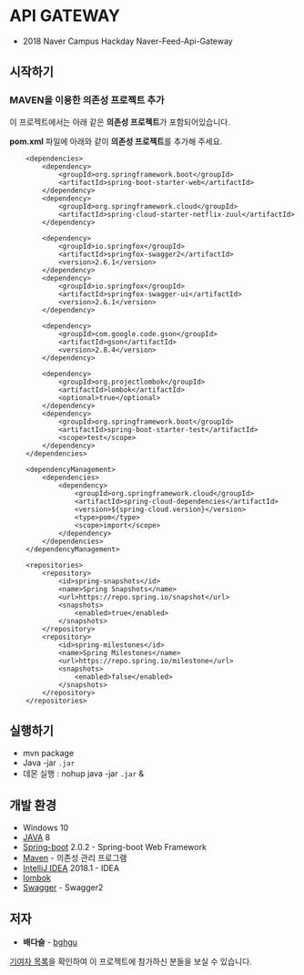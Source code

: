 # API GATEWAY

* 2018 Naver Campus Hackday Naver-Feed-Api-Gateway

## 시작하기

### MAVEN을 이용한 의존성 프로젝트 추가

이 프로젝트에서는 아래 같은 **의존성 프로젝트**가 포함되어있습니다. 

**pom.xml** 파일에 아래와 같이 **의존성 프로젝트**를 추가해 주세요.

```
    <dependencies>
        <dependency>
            <groupId>org.springframework.boot</groupId>
            <artifactId>spring-boot-starter-web</artifactId>
        </dependency>
        <dependency>
            <groupId>org.springframework.cloud</groupId>
            <artifactId>spring-cloud-starter-netflix-zuul</artifactId>
        </dependency>
        
        <dependency>
            <groupId>io.springfox</groupId>
            <artifactId>springfox-swagger2</artifactId>
            <version>2.6.1</version>
        </dependency>
        <dependency>
            <groupId>io.springfox</groupId>
            <artifactId>springfox-swagger-ui</artifactId>
            <version>2.6.1</version>
        </dependency>
        
        <dependency>
            <groupId>com.google.code.gson</groupId>
            <artifactId>gson</artifactId>
            <version>2.8.4</version>
        </dependency>

        <dependency>
            <groupId>org.projectlombok</groupId>
            <artifactId>lombok</artifactId>
            <optional>true</optional>
        </dependency>
        <dependency>
            <groupId>org.springframework.boot</groupId>
            <artifactId>spring-boot-starter-test</artifactId>
            <scope>test</scope>
        </dependency>
    </dependencies>

    <dependencyManagement>
        <dependencies>
            <dependency>
                <groupId>org.springframework.cloud</groupId>
                <artifactId>spring-cloud-dependencies</artifactId>
                <version>${spring-cloud.version}</version>
                <type>pom</type>
                <scope>import</scope>
            </dependency>
        </dependencies>
    </dependencyManagement>

    <repositories>
        <repository>
            <id>spring-snapshots</id>
            <name>Spring Snapshots</name>
            <url>https://repo.spring.io/snapshot</url>
            <snapshots>
                <enabled>true</enabled>
            </snapshots>
        </repository>
        <repository>
            <id>spring-milestones</id>
            <name>Spring Milestones</name>
            <url>https://repo.spring.io/milestone</url>
            <snapshots>
                <enabled>false</enabled>
            </snapshots>
        </repository>
    </repositories>
```

## 실행하기

- mvn package
- Java -jar `.jar`
- 데몬 실행 : nohup java -jar `.jar` &

## 개발 환경

- Windows 10
- [JAVA](http://www.oracle.com/technetwork/java/javase/overview/java8-2100321.html) 8
- [Spring-boot](https://projects.spring.io/spring-boot/) 2.0.2 - Spring-boot Web Framework
- [Maven](https://maven.apache.org/) - 의존성 관리 프로그램
- [IntelliJ IDEA](https://www.jetbrains.com/idea/) 2018.1 - IDEA
- [lombok](https://projectlombok.org/)
- [Swagger](https://swagger.io/) - Swagger2

## 저자

- **배다슬** - [bghgu](https://github.com/bghgu)

[기여자 목록](https://github.com/bghgu/hackday-feed-api-gateway/graphs/contributors)을 확인하여 이 프로젝트에 참가하신 분들을 보실 수 있습니다.